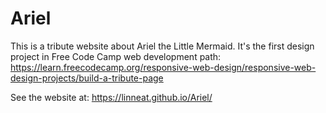 # Ariel

This is a tribute website about Ariel the Little Mermaid. It's the first design project in Free Code Camp web development path: https://learn.freecodecamp.org/responsive-web-design/responsive-web-design-projects/build-a-tribute-page

See the website at: https://linneat.github.io/Ariel/ 
